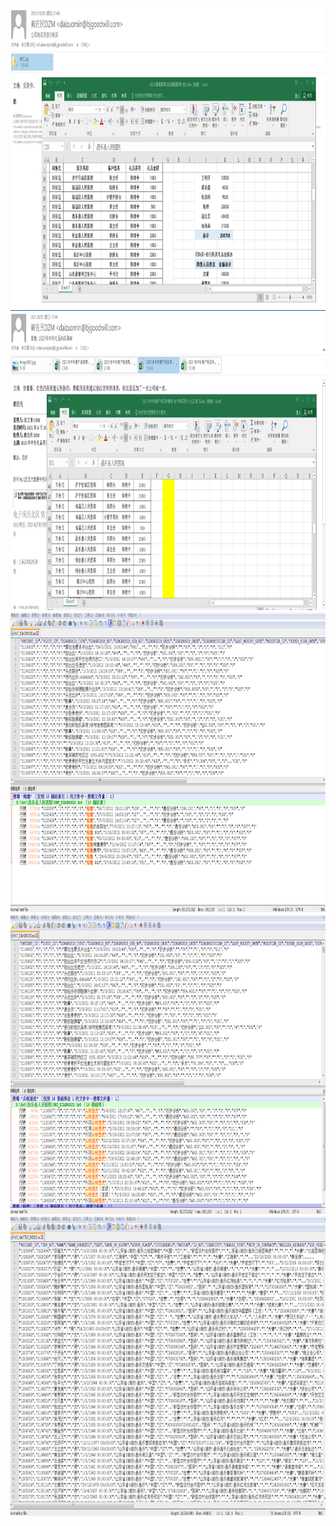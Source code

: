 

<img src="./png/1.PNG" width="850" height="480"/>
<img src="./png/2.PNG" width="850" height="480"/>
<img src="./png/a.PNG" width="850" height="480"/>
<img src="./png/b.PNG" width="850" height="480"/>
<img src="./png/c.PNG" width="850" height="480"/>
